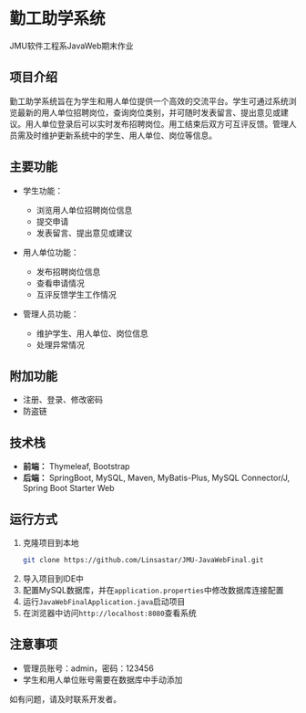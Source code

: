 # 勤工助学系统
JMU软件工程系JavaWeb期末作业
## 项目介绍
勤工助学系统旨在为学生和用人单位提供一个高效的交流平台。学生可通过系统浏览最新的用人单位招聘岗位，查询岗位类别，并可随时发表留言、提出意见或建议。用人单位登录后可以实时发布招聘岗位。用工结束后双方可互评反馈。管理人员需及时维护更新系统中的学生、用人单位、岗位等信息。

## 主要功能
- 学生功能：
  - 浏览用人单位招聘岗位信息
  - 提交申请
  - 发表留言、提出意见或建议

- 用人单位功能：
  - 发布招聘岗位信息
  - 查看申请情况
  - 互评反馈学生工作情况

- 管理人员功能：
  - 维护学生、用人单位、岗位信息
  - 处理异常情况

## 附加功能
- 注册、登录、修改密码
- 防盗链

## 技术栈
- **前端：** Thymeleaf, Bootstrap
- **后端：** SpringBoot, MySQL, Maven, MyBatis-Plus, MySQL Connector/J, Spring Boot Starter Web

## 运行方式
1. 克隆项目到本地
   ```bash
   git clone https://github.com/Linsastar/JMU-JavaWebFinal.git
2. 导入项目到IDE中
3. 配置MySQL数据库，并在`application.properties`中修改数据库连接配置
4. 运行`JavaWebFinalApplication.java`启动项目
5. 在浏览器中访问`http://localhost:8080`查看系统

## 注意事项
- 管理员账号：admin，密码：123456
- 学生和用人单位账号需要在数据库中手动添加

如有问题，请及时联系开发者。
